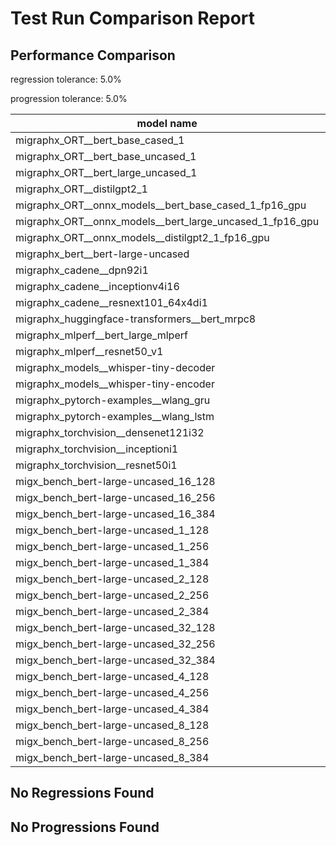 # Test Run Comparison Report

## Performance Comparison

regression tolerance: 5.0%

progression tolerance: 5.0%

|model name|exit_status|analysis|old_time_ms|new_time_ms|change_ms|percent_change|
|---|---|---|---|---|---|---|
|migraphx_ORT__bert_base_cased_1|PASS|regression|200.4168|240.1801|39.7633|19.84%|
|migraphx_ORT__bert_base_uncased_1|PASS|progression|322.8737|219.0372|-103.8365|-32.16%|
|migraphx_ORT__bert_large_uncased_1|PASS|within tol|569.8044|580.8529|11.0485|1.94%|
|migraphx_ORT__distilgpt2_1|PASS|within tol|84.6311|83.638|-0.9931|-1.17%|
|migraphx_ORT__onnx_models__bert_base_cased_1_fp16_gpu|Numerics|progression|220.7269|191.1271|-29.5998|-13.41%|
|migraphx_ORT__onnx_models__bert_large_uncased_1_fp16_gpu|Numerics|within tol|594.8127|569.5953|-25.2174|-4.24%|
|migraphx_ORT__onnx_models__distilgpt2_1_fp16_gpu|Numerics|within tol|102.455|97.8883|-4.5668|-4.46%|
|migraphx_bert__bert-large-uncased|PASS|regression|368.3641|430.9085|62.5443|16.98%|
|migraphx_cadene__dpn92i1|PASS|regression|165.0387|195.1568|30.1181|18.25%|
|migraphx_cadene__inceptionv4i16|PASS|within tol|5449.8141|5266.7451|-183.069|-3.36%|
|migraphx_cadene__resnext101_64x4di1|PASS|within tol|316.4651|315.471|-0.9941|-0.31%|
|migraphx_huggingface-transformers__bert_mrpc8|PASS|within tol|433.5702|445.8872|12.317|2.84%|
|migraphx_mlperf__bert_large_mlperf|Numerics|within tol|448.0608|461.0009|12.9401|2.89%|
|migraphx_mlperf__resnet50_v1|PASS|within tol|94.585|96.7462|2.1612|2.28%|
|migraphx_models__whisper-tiny-decoder|PASS|within tol|62.624|61.495|-1.129|-1.8%|
|migraphx_models__whisper-tiny-encoder|Numerics|within tol|221.0923|211.9341|-9.1582|-4.14%|
|migraphx_pytorch-examples__wlang_gru|PASS|within tol|65.2236|63.9466|-1.277|-1.96%|
|migraphx_pytorch-examples__wlang_lstm|PASS|within tol|19.1781|18.4973|-0.6808|-3.55%|
|migraphx_torchvision__densenet121i32|PASS|regression|1553.7536|1838.5566|284.8029|18.33%|
|migraphx_torchvision__inceptioni1|PASS|within tol|224.1622|231.8094|7.6472|3.41%|
|migraphx_torchvision__resnet50i1|PASS|progression|100.7179|89.3973|-11.3206|-11.24%|
|migx_bench_bert-large-uncased_16_128|PASS|regression|1537.2544|1619.5524|82.298|5.35%|
|migx_bench_bert-large-uncased_16_256|PASS|within tol|5461.5213|5297.6545|-163.8668|-3.0%|
|migx_bench_bert-large-uncased_16_384|Numerics|within tol|9690.5377|9346.4852|-344.0525|-3.55%|
|migx_bench_bert-large-uncased_1_128|PASS|within tol|160.0932|159.9403|-0.1529|-0.1%|
|migx_bench_bert-large-uncased_1_256|PASS|within tol|251.8758|258.501|6.6252|2.63%|
|migx_bench_bert-large-uncased_1_384|PASS|regression|360.0536|439.0793|79.0257|21.95%|
|migx_bench_bert-large-uncased_2_128|PASS|within tol|246.0566|247.1337|1.0772|0.44%|
|migx_bench_bert-large-uncased_2_256|PASS|regression|443.879|1490.6581|1046.7791|235.83%|
|migx_bench_bert-large-uncased_2_384|PASS|regression|774.9699|1491.2589|716.289|92.43%|
|migx_bench_bert-large-uncased_32_128|PASS|within tol|5072.219|5256.1444|183.9254|3.63%|
|migx_bench_bert-large-uncased_32_256|PASS|within tol|13744.1183|14146.1742|402.0558|2.93%|
|migx_bench_bert-large-uncased_32_384|Numerics|within tol|23942.0808|23850.5907|-91.4901|-0.38%|
|migx_bench_bert-large-uncased_4_128|PASS|within tol|423.9108|430.4147|6.5038|1.53%|
|migx_bench_bert-large-uncased_4_256|PASS|progression|902.0544|800.456|-101.5983|-11.26%|
|migx_bench_bert-large-uncased_4_384|PASS|progression|1676.5212|1242.8608|-433.6605|-25.87%|
|migx_bench_bert-large-uncased_8_128|PASS|regression|868.1581|2780.5502|1912.3921|220.28%|
|migx_bench_bert-large-uncased_8_256|PASS|within tol|1631.1537|1622.6425|-8.5112|-0.52%|
|migx_bench_bert-large-uncased_8_384|PASS|within tol|3536.1691|3577.274|41.1049|1.16%|

## No Regressions Found

## No Progressions Found

